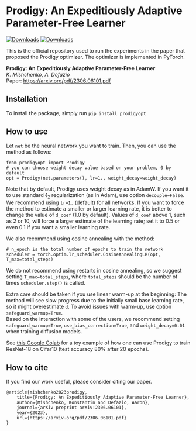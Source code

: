 # Prodigy: An Expeditiously Adaptive Parameter-Free Learner
[![Downloads](https://static.pepy.tech/badge/prodigyopt)](https://pepy.tech/project/prodigyopt) [![Downloads](https://static.pepy.tech/badge/prodigyopt/month)](https://pepy.tech/project/prodigyopt)

This is the official repository used to run the experiments in the paper that proposed the Prodigy optimizer. The optimizer is implemented in PyTorch.

**Prodigy: An Expeditiously Adaptive Parameter-Free Learner**  
*K. Mishchenko, A. Defazio*  
Paper: https://arxiv.org/pdf/2306.06101.pdf

## Installation
To install the package, simply run
```pip install prodigyopt```
## How to use
Let `net` be the neural network you want to train. Then, you can use the method as follows:
```
from prodigyopt import Prodigy
# you can choose weight decay value based on your problem, 0 by default
opt = Prodigy(net.parameters(), lr=1., weight_decay=weight_decay)
```
Note that by default, Prodigy uses weight decay as in AdamW. 
If you want it to use standard $\ell_2$ regularization (as in Adam), use option `decouple=False`. 
We recommend using `lr=1.` (default) for all networks. If you want to force the method to estimate a smaller or larger learning rate, 
it is better to change the value of `d_coef` (1.0 by default). Values of `d_coef` above 1, such as 2 or 10, 
will force a larger estimate of the learning rate; set it to 0.5 or even 0.1 if you want a smaller learning rate.

We also recommend using cosine annealing with the method:
```
# n_epoch is the total number of epochs to train the network
scheduler = torch.optim.lr_scheduler.CosineAnnealingLR(opt, T_max=total_steps)
```
We do not recommend using restarts in cosine annealing, so we suggest setting `T_max=total_steps`, where 
`total_steps` should be the number of times `scheduler.step()` is called. 

Extra care should be taken if you use linear warm-up at the beginning: 
The method will see slow progress due to the initially small base learning rate, 
so it might overestimate `d`.
To avoid issues with warm-up, use option `safeguard_warmup=True`.  
Based on the interaction with some of the users, we recommend setting `safeguard_warmup=True`,
 `use_bias_correction=True`, and `weight_decay=0.01` when training diffusion models.  

See [this Google Colab](https://colab.research.google.com/drive/1TrhEfI3stJ-yNp7_ZxUAtfWjj-Qe_Hym?usp=sharing) 
for a toy example of how one can use Prodigy to train ResNet-18 on Cifar10 (test accuracy 80% after 20 epochs).

## How to cite
If you find our work useful, please consider citing our paper.
```
@article{mishchenko2023prodigy,
    title={Prodigy: An Expeditiously Adaptive Parameter-Free Learner},
    author={Mishchenko, Konstantin and Defazio, Aaron},
    journal={arXiv preprint arXiv:2306.06101},
    year={2023},
    url={https://arxiv.org/pdf/2306.06101.pdf}
}
```
